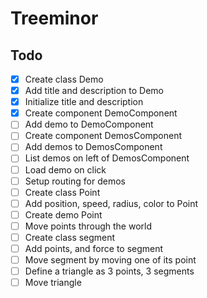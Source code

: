 # Treeminor

## Todo

- [x] Create class Demo
- [x] Add title and description to Demo
- [x] Initialize title and description
- [x] Create component DemoComponent
- [ ] Add demo to DemoComponent
- [ ] Create component DemosComponent
- [ ] Add demos to DemosComponent
- [ ] List demos on left of DemosComponent
- [ ] Load demo on click
- [ ] Setup routing for demos
- [ ] Create class Point
- [ ] Add position, speed, radius, color to Point
- [ ] Create demo Point
- [ ] Move points through the world
- [ ] Create class segment
- [ ] Add points, and force to segment
- [ ] Move segment by moving one of its point
- [ ] Define a triangle as 3 points, 3 segments
- [ ] Move triangle
